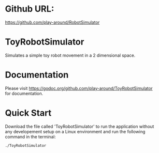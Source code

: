 # Github URL: 
https://github.com/play-around/RobotSimulator

# ToyRobotSimulator
Simulates a simple toy robot movement in a 2 dimensional space.

# Documentation
  Please visit https://godoc.org/github.com/play-around/ToyRobotSimulator for documentation.

# Quick Start
Download the file called 'ToyRobotSimulator' to run the application without any developement setup on a Linux environment and run the following command in the terminal:
    
    ./ToyRobotSimulator
